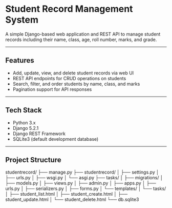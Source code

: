 # Student Record Management System

A simple Django-based web application and REST API to manage student records including their name, class, age, roll number, marks, and grade.

---

## Features

- Add, update, view, and delete student records via web UI
- REST API endpoints for CRUD operations on students
- Search, filter, and order students by name, class, and marks
- Pagination support for API responses

---

## Tech Stack

- Python 3.x
- Django 5.2.1
- Django REST Framework
- SQLite3 (default development database)

---

## Project Structure
studentrecord/
├── manage.py
├── studentrecord/
│ ├── settings.py
│ ├── urls.py
│ ├── wsgi.py
│ └── asgi.py
├── tasks/
│ ├── migrations/
│ ├── models.py
│ ├── views.py
│ ├── admin.py
│ ├── apps.py
│ ├── urls.py
│ ├── serializers.py
│ ├── forms.py
│ └── templates/
│ └── tasks/
│ ├── student_list.html
│ ├── student_create.html
│ ├── student_update.html
│ └── student_delete.html
└── db.sqlite3
